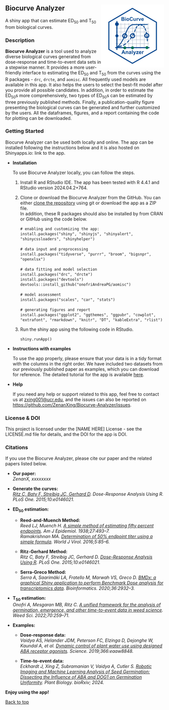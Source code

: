 ## Biocurve Analyzer <img src="www/biocurve_analyzer_logo.png" align="right" style="float:right; height:200px;"/>

A shiny app that can estimate ED<sub>50</sub> and T<sub>50</sub> from biological curves.  

### Description

**Biocurve Analyzer** is a tool used to analyze diverse biological curves generated from dose-response and time-to-event data sets in a stepwise manner. It provides a more user-friendly interface to estimating the ED<sub>50</sub> and T<sub>50</sub> from the curves using the R packages - `drc`, `drcte`, and `aomisc`. All frequently used models are available in this app. It also helps the users to select the best-fit model after you provide all possible candidates. In addition, in order to estimate the ED<sub>50</sub>s more comprehensively, two types of ED<sub>50</sub>s can be estimated by three previously published methods. Finally, a publication-quality figure presenting the biological curves can be generated and further customized by the users. All the dataframes, figures, and a report containing the code for plotting can be downloaded. 

### Getting Started

Biocurve Analyzer can be used both locally and online. The app can be installed following the instructions below and it is also hosted on Shinyapps.io: link to the app.  

- **Installation**

  To use Biocurve Analyzer locally, you can follow the steps.  

    1. Install R and RStudio IDE. The app has been tested with R 4.4.1 and RStudio version 2024.04.2+764.  

    2. Clone or download the Biocurve Analyzer from the GitHub. You can either [clone the repository](https://docs.github.com/en/repositories/creating-and-managing-repositories/cloning-a-repository) using git or download the app as a ZIP file.  
    In addition, these R packages should also be installed by from CRAN or GitHub using the code below.  

        ```
        # enabling and customizing the app:
        install.packages("shiny", "shinyjs", "shinyalert", "shinycssloaders", "shinyhelper")
        
        # data input and preprocessing
        install.packages("tidyverse", "purrr", "broom", "bigsnpr", "openxlsx")
        
        # data fitting and model selection
        install.packages("drc", "drcte")
        install.packages("devtools")
        devtools::install_github("onofriAndreaPG/aomisc")
        
        # model assessment
        install.packages("scales", "car", "stats")
        
        # generating figures and report
        install.packages("ggplot2", "ggthemes", "ggpubr", "cowplot", "extrafont", "rmarkdown", "knitr", "DT", "kableExtra", "rlist")
        
        ```

    3. Run the shiny app using the following code in RStudio.

        ```
        shiny.runApp()
        ```

- **Instructions with examples**

  To use the app properly, please ensure that your data is in a tidy format with the columns in the right order. We have included two datasets from our previously published paper as examples, which you can download for reference. The detailed tutorial for the app is available [here](./Tutorial.pdf). 

- **Help**

  If you need any help or support related to this app, feel free to contact us at zxing001@ucr.edu, and the issues can also be reported on https://github.com/ZenanXing/Biocurve-Analyzer/issues.  

### License & DOI

This project is licensed under the [NAME HERE] License - see the LICENSE.md file for details, and the DOI for the app is DOI.

### Citations

If you use the Biocurve Analyzer, please cite our paper and the related papers listed below.


- **Our paper:**  
*ZenanX, xxxxxxxx*  

- **Generate the curves:**  
*[Ritz C, Baty F, Streibig JC, Gerhard D](https://journals.plos.org/plosone/article?id=10.1371/journal.pone.0146021). Dose-Response Analysis Using R. PLoS One. 2015;10:e0146021.*  

- **ED<sub>50</sub> estimation:**  
  - **Reed-and-Muench Method:**  
  *Reed LJ, Muench H. [A simple method of estimating fifty percent endpoints](https://academic.oup.com/aje/article/27/3/493/99616). Am J Epidemiol. 1938;27:493–7.*  
  *Ramakrishnan MA. [Determination of 50% endpoint titer using a simple formula](https://www.wjgnet.com/2220-3249/full/v5/i2/85.htm). World J Virol. 2016;5:85–6.*  
  
  - **Ritz-Gerhard Method:**  
  *Ritz C, Baty F, Streibig JC, Gerhard D. [Dose-Response Analysis Using R](https://journals.plos.org/plosone/article?id=10.1371/journal.pone.0146021). PLoS One. 2015;10:e0146021.*    
  
  - **Serra-Greco Method:**  
  *Serra A, Saarimäki LA, Fratello M, Marwah VS, Greco D. [BMDx: a graphical Shiny application to perform Benchmark Dose analysis for transcriptomics data](https://academic.oup.com/bioinformatics/article/36/9/2932/5709037). Bioinformatics. 2020;36:2932–3.*  
  
- **T<sub>50</sub> estimation:**  
  *Onofri A, Mesgaran MB, Ritz C. [A unified framework for the analysis of germination, emergence, and other time-to-event data in weed science](https://www.cambridge.org/core/journals/weed-science/article/unified-framework-for-the-analysis-of-germination-emergence-and-other-timetoevent-data-in-weed-science/7DB0E039C9013D3E8F44FE32A3F42B88). Weed Sci. 2022;70:259–71.*

- **Examples:**  
  - **Dose-response data:**  
  *Vaidya AS, Helander JDM, Peterson FC, Elzinga D, Dejonghe W, Kaundal A, et al. [Dynamic control of plant water use using designed ABA receptor agonists](https://www.science.org/doi/10.1126/science.aaw8848?url_ver=Z39.88-2003&rfr_id=ori:rid:crossref.org&rfr_dat=cr_pub%20%200pubmed). Science. 2019;366:eaaw8848.*  
  
  - **Time-to-event data:**  
  *Eckhardt J, Xing Z, Subramanian V, Vaidya A, Cutler S. [Robotic Imaging and Machine Learning Analysis of Seed Germination: Dissecting the Influence of ABA and DOG1 on Germination Uniformity](https://www.biorxiv.org/content/10.1101/2024.05.10.593629v1). Plant Biology. bioRxiv; 2024.*    
  

**Enjoy using the app!**  
  
[Back to top](#top)

